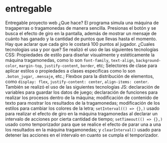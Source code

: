 # entregable
Entregable proyecto web
¿Que hace?
El programa simula una máquina de tragaperras o tragamonedas de manera sencilla. Presionas el botón y se busca el efecto de giro en la pantalla, además de mostrar un mensaje de cuánto has ganado y la cantidad de puntos que llevas hasta el momento. Hay que aclarar que cada giro le costará 100 puntos al jugador.
¿Cuales tecnologias usa y por que?
Se realizó el uso de las siguientes tecnologías CSS: Propiedades de estilo para diseñar visualmente y estéticamente la máquina tragamonedas, como lo son `font-family`, `text-align`, `background-color`, `margin-top`, `justify-content`, `border`, etc; Selectores de clase para aplicar estilos o propiedades a clases específicas como lo son `.boton_jugar`, `.mensaje`, etc.; Flexbox para la distribución de elementos, como `display: flex`, `justify-content: center`, `align-items: center`. También se realizó el uso de las siguientes tecnologías JS: declaración de variables para guardar los datos de juego; declaración de funciones para realizar los procesos dentro de la máquina; modificación de contenido de texto para mostrar los resultados de la tragamonedas; modificación de los estilos para cambiar los colores de la letra; `setInterval(() => {},)` usado para realizar el efecto de giro en la máquina tragamonedas al declarar un intervalo de acciones por cierta cantidad de tiempo; `setTimeout(() => {},)` usado como temporizador para que se realice el efecto de parar una a una los resultados en la máquina tragamonedas; y `clearInterval()` usado para detener las acciones en el intervalo en cuanto se cumpla el temporizador.

